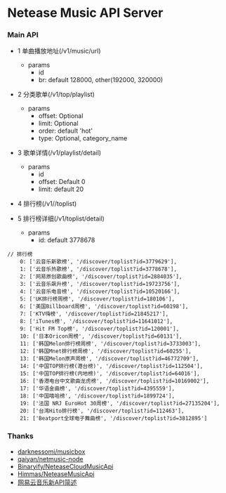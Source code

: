 # Netease Music API Server

### Main API
* 1 单曲播放地址(/v1/music/url)
  * params
    * id
    * br: default 128000, other(192000, 320000)

* 2 分类歌单(/v1/top/playlist)
  * params
    * offset: Optional
    * limit: Optional
    * order: default 'hot'
    * type: Optional, category_name

* 3 歌单详情(/v1/playlist/detail)
  * params
    * id
    * offset: Default 0
    * limit: default 20

* 4 排行榜(/v1//toplist)

* 5 排行榜详细(/v1/toplist/detail)
  * params
    * id: default 3778678

```
// 排行榜
    0: ['云音乐新歌榜', '/discover/toplist?id=3779629'],
    1: ['云音乐热歌榜', '/discover/toplist?id=3778678'],
    2: ['网易原创歌曲榜', '/discover/toplist?id=2884035'],
    3: ['云音乐飙升榜', '/discover/toplist?id=19723756'],
    4: ['云音乐电音榜', '/discover/toplist?id=10520166'],
    5: ['UK排行榜周榜', '/discover/toplist?id=180106'],
    6: ['美国Billboard周榜', '/discover/toplist?id=60198'],
    7: ['KTV嗨榜', '/discover/toplist?id=21845217'],
    8: ['iTunes榜', '/discover/toplist?id=11641012'],
    9: ['Hit FM Top榜', '/discover/toplist?id=120001'],
    10: ['日本Oricon周榜', '/discover/toplist?id=60131'],
    11: ['韩国Melon排行榜周榜', '/discover/toplist?id=3733003'],
    12: ['韩国Mnet排行榜周榜', '/discover/toplist?id=60255'],
    13: ['韩国Melon原声周榜', '/discover/toplist?id=46772709'],
    14: ['中国TOP排行榜(港台榜)', '/discover/toplist?id=112504'],
    15: ['中国TOP排行榜(内地榜)', '/discover/toplist?id=64016'],
    16: ['香港电台中文歌曲龙虎榜', '/discover/toplist?id=10169002'],
    17: ['华语金曲榜', '/discover/toplist?id=4395559'],
    18: ['中国嘻哈榜', '/discover/toplist?id=1899724'],
    19: ['法国 NRJ EuroHot 30周榜', '/discover/toplist?id=27135204'],
    20: ['台湾Hito排行榜', '/discover/toplist?id=112463'],
    21: ['Beatport全球电子舞曲榜', '/discover/toplist?id=3812895']
```

### Thanks
* [darknessomi/musicbox](https://github.com/darknessomi/musicbox) 
* [qaiyan/netmusic-node](https://github.com/sqaiyan/netmusic-node)
* [Binaryify/NeteaseCloudMusicApi](https://github.com/Binaryify/NeteaseCloudMusicApi)
* [Himmas/NeteaseMusicApi](https://github.com/Himmas/NeteaseMusicApi)
* [网易云音乐新API简述](http://keyin.me/2017/02/08/netease-music-api/)

